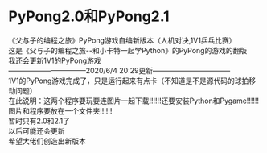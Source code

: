 # PyPong2.0和PyPong2.1  
《父与子的编程之旅》PyPong游戏自编新版本（人机对决,1V1乒乓比赛）  
这是《父与子的编程之旅--和小卡特一起学Python》的PyPong的游戏的翻版  
我还会更新1V1的PyPong游戏  
———————————2020/6/4 20:29更新———————————  
1V1的PyPong游戏完成了，只是运行起来有点卡（不知道是不是源代码的球拍移动问题）  
在此说明：这两个程序要玩要连图片一起下载!!!!!!还要安装Python和Pygame!!!!!!图片和程序要放在一个文件夹!!!!!!  
暂时只有2.0和2.1了  
以后可能还会更新  
希望大佬们创造出新版本  
